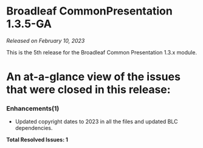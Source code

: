 # Broadleaf CommonPresentation 1.3.5-GA

_Released on February 10, 2023_

This is the 5th release for the Broadleaf Common Presentation 1.3.x module.

# An at-a-glance view of the issues that were closed in this release:

### Enhancements(1)
- Updated copyright dates to 2023 in all the files and updated BLC dependencies.


**Total Resolved Issues: 1**
